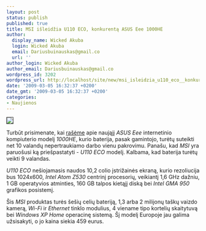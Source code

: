 ```yaml
---
layout: post
status: publish
published: true
title: MSI išleidžia U110 ECO, konkurentą ASUS Eee 1000HE
author:
  display_name: Wicked Akuba
  login: Wicked Akuba
  email: Dariusbuinauskas@gmail.co
  url: ''
author_login: Wicked Akuba
author_email: Dariusbuinauskas@gmail.co
wordpress_id: 3202
wordpress_url: http://localhost/site/new/msi_isleidzia_u110_eco__konkurenta_asus_eee_1000he/
date: '2009-03-05 16:32:37 +0200'
date_gmt: '2009-03-05 16:32:37 +0200'
categories:
- Naujienos
---
```

<div class="imgright"><img src="http://akuba.technews.lt/msi_wind_black.jpg" border="1" /></div>
<p>Turbūt prisimenate, kai <a class="ns" href="http://www.technews.lt/tekstas/ASUS_Eee_1000HE_veiks_9,5h.html;;">rašėme</a> apie naująjį <i>ASUS Eee</i> internetinio kompiuterio modelį <i>1000HE</i>, kurio baterija, pasak gamintojo, turėtų suteikti net 10 valandų nepertraukiamo darbo vienu pakrovimu. Panašu, kad <i>MSI </i>yra paruošusi ką priešpastatyti - <i>U110 ECO </i>modelį. Kalbama, kad baterija turėtų veikti 9 valandas. </p>
<p><i>U110 ECO </i>nešiojamasis naudos 10,2 colio įstrižainės ekraną, kurio rezoliucija bus 1024x600, <i>Intel Atom Z530 </i>centrinį procesorių, veikiantį 1,6 GHz dažniu, 1 GB operatyvios atminties, 160 GB talpos kietąjį diską bei <i>Intel GMA 950 </i>grafikos posistemį.</p>
<p>Šis <i>MSI </i>produktas turės šešių celių bateriją, 1,3 arba 2 milijonų taškų vaizdo kamerą, <i>Wi-Fi </i>ir <i>Ethernet </i>tinklo modulius, 4 viename tipo kortelių skaitytuvą bei <i>Windows XP Home </i>operacinę sistemą. Šį modelį Europoje jau galima užsisakyti, o jo kaina siekia 459 eurus.<br /></p>
